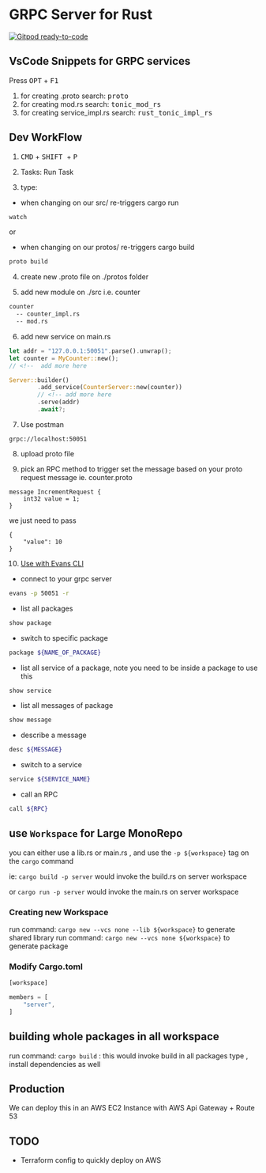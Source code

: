 # GRPC Server for Rust

[![Gitpod ready-to-code](https://gitpod.io/button/open-in-gitpod.svg)](https://gitpod.io/#https://github.com/codeitlikemiley/rust-grpc-server)

## VsCode Snippets for GRPC services
Press <kbd>OPT</kbd> + <kbd>F1</kbd>
1. for creating .proto search: <kbd>proto</kbd>
2. for creating mod.rs search: <kbd>tonic_mod_rs</kbd>
3. for creating service_impl.rs search: <kbd>rust_tonic_impl_rs</kbd>

## Dev WorkFlow
1. <kbd>CMD</kbd> + <kbd> SHIFT </kbd> + <kbd> P </kbd>

2. Tasks: Run Task

3. type:
-  when changing on our src/ re-triggers cargo run
```sh
watch
```
or
- when changing on our protos/ re-triggers cargo build

```sh
proto build
```

4. create new .proto file on ./protos folder

5. add new module on ./src i.e. counter

```sh
counter
  -- counter_impl.rs
  -- mod.rs
```


6. add new service on main.rs

```rs
let addr = "127.0.0.1:50051".parse().unwrap();
let counter = MyCounter::new();
// <!--  add more here

Server::builder()
        .add_service(CounterServer::new(counter))
        // <!-- add more here
        .serve(addr)
        .await?;
```

7. Use postman
```
grpc://localhost:50051
```

8. upload proto file

9. pick an RPC method to trigger
set the message based on your proto request message
ie. counter.proto
```
message IncrementRequest {
    int32 value = 1;
}
```

we just need to pass
```
{
    "value": 10
}
```


10.  [Use with Evans CLI](https://github.com/ktr0731/evans#usage-cli)

- connect to your grpc server
```sh
evans -p 50051 -r
```

- list all packages

```sh
show package
```

- switch to specific package

```sh
package ${NAME_OF_PACKAGE}
```

- list all service of a package, note you need to be inside a package to use this
```sh
show service
```

- list all messages of package
```sh
show message
```
- describe a message
```sh
desc ${MESSAGE}
```

- switch to a service
```sh
service ${SERVICE_NAME}
```

- call an RPC
```sh
call ${RPC}
```

## use `Workspace` for Large MonoRepo

you can either use a lib.rs or main.rs , and use the `-p ${workspace}` tag on the `cargo` command

ie: `cargo build -p server` would invoke the build.rs on server workspace

or `cargo run -p server` would invoke the main.rs on server workspace

### Creating new Workspace
run command: `cargo new --vcs none --lib ${workspace}` to generate shared library
run command: `cargo new --vcs none ${workspace}` to generate package

### Modify Cargo.toml
```rust
[workspace]

members = [
    "server",
]
```

## building whole packages in all workspace
run command: `cargo build` : this would invoke build in all packages type , install dependencies as well


## Production
We can deploy this in an AWS EC2 Instance with AWS Api Gateway + Route 53


## TODO
- Terraform config to quickly deploy on AWS
